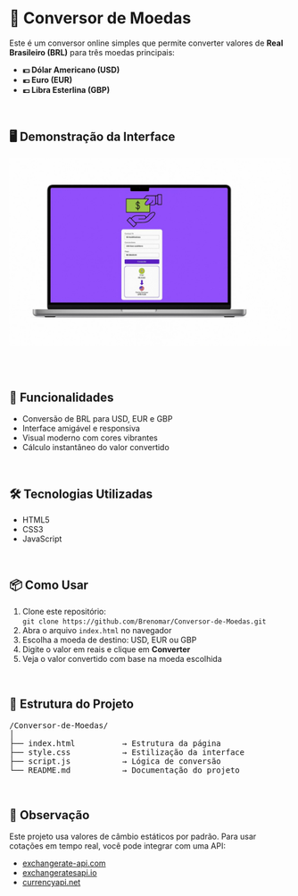 <h1>💱 Conversor de Moedas</h1>

<p>Este é um conversor online simples que permite converter valores de <strong>Real Brasileiro (BRL)</strong> para três moedas principais:</p>

<ul>
  <li><strong>💵 Dólar Americano (USD)</strong></li>
  <li><strong>💶 Euro (EUR)</strong></li>
  <li><strong>💷 Libra Esterlina (GBP)</strong></li>
</ul>

<br>

<h2>🖥️ Demonstração da Interface</h2>

<img src="https://github.com/Brenomar/Conversor-de-Moedas/blob/main/assets/conversor.jpg?raw=true" alt="Mockup do Conversor de Moedas" width="600">

<br><br>

<h2>🚀 Funcionalidades</h2>

<ul>
  <li>Conversão de BRL para USD, EUR e GBP</li>
  <li>Interface amigável e responsiva</li>
  <li>Visual moderno com cores vibrantes</li>
  <li>Cálculo instantâneo do valor convertido</li>
</ul>

<br>

<h2>🛠️ Tecnologias Utilizadas</h2>

<ul>
  <li>HTML5</li>
  <li>CSS3</li>
  <li>JavaScript</li>
</ul>

<br>

<h2>📦 Como Usar</h2>

<ol>
  <li>Clone este repositório:<br>
    <code>git clone https://github.com/Brenomar/Conversor-de-Moedas.git</code>
  </li>
  <li>Abra o arquivo <code>index.html</code> no navegador</li>
  <li>Escolha a moeda de destino: USD, EUR ou GBP</li>
  <li>Digite o valor em reais e clique em <strong>Converter</strong></li>
  <li>Veja o valor convertido com base na moeda escolhida</li>
</ol>

<br>

<h2>🔧 Estrutura do Projeto</h2>

<pre>
/Conversor-de-Moedas/
│
├── index.html          → Estrutura da página
├── style.css           → Estilização da interface
├── script.js           → Lógica de conversão
└── README.md           → Documentação do projeto
</pre>

<br>

<h2>📌 Observação</h2>

<p>Este projeto usa valores de câmbio estáticos por padrão. Para usar cotações em tempo real, você pode integrar com uma API:</p>

<ul>
  <li><a href="https://exchangerate-api.com">exchangerate-api.com</a></li>
  <li><a href="https://exchangeratesapi.io">exchangeratesapi.io</a></li>
  <li><a href="https://currencyapi.net">currencyapi.net</a></li>
</ul>




